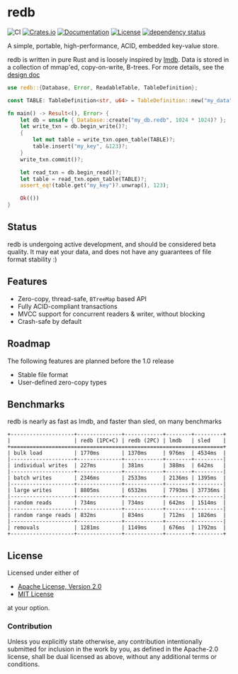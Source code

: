 # redb

![CI](https://github.com/cberner/redb/actions/workflows/ci.yml/badge.svg)
[![Crates.io](https://img.shields.io/crates/v/redb.svg)](https://crates.io/crates/redb)
[![Documentation](https://docs.rs/redb/badge.svg)](https://docs.rs/redb)
[![License](https://img.shields.io/crates/l/redb)](https://crates.io/crates/redb)
[![dependency status](https://deps.rs/repo/github/cberner/redb/status.svg)](https://deps.rs/repo/github/cberner/redb)

A simple, portable, high-performance, ACID, embedded key-value store.

redb is written in pure Rust and is loosely inspired by [lmdb](http://www.lmdb.tech/doc/). Data is stored in a collection
of mmap'ed, copy-on-write, B-trees. For more details, see the [design doc](docs/design.md)

```rust
use redb::{Database, Error, ReadableTable, TableDefinition};

const TABLE: TableDefinition<str, u64> = TableDefinition::new("my_data");

fn main() -> Result<(), Error> {
    let db = unsafe { Database::create("my_db.redb", 1024 * 1024)? };
    let write_txn = db.begin_write()?;
    {
        let mut table = write_txn.open_table(TABLE)?;
        table.insert("my_key", &123)?;
    }
    write_txn.commit()?;

    let read_txn = db.begin_read()?;
    let table = read_txn.open_table(TABLE)?;
    assert_eq!(table.get("my_key")?.unwrap(), 123);

    Ok(())
}
```

## Status
redb is undergoing active development, and should be considered beta quality. It may eat your data, and does not
have any guarantees of file format stability :)

## Features
* Zero-copy, thread-safe, `BTreeMap` based API
* Fully ACID-compliant transactions
* MVCC support for concurrent readers & writer, without blocking
* Crash-safe by default

## Roadmap
The following features are planned before the 1.0 release
* Stable file format
* User-defined zero-copy types

## Benchmarks
redb is nearly as fast as lmdb, and faster than sled, on many benchmarks
```
+--------------------+--------------+------------+--------+---------+
|                    | redb (1PC+C) | redb (2PC) | lmdb   | sled    |
+===================================================================+
| bulk load          | 1770ms       | 1370ms     | 976ms  | 4534ms  |
|--------------------+--------------+------------+--------+---------|
| individual writes  | 227ms        | 381ms      | 388ms  | 642ms   |
|--------------------+--------------+------------+--------+---------|
| batch writes       | 2346ms       | 2533ms     | 2136ms | 1395ms  |
|--------------------+--------------+------------+--------+---------|
| large writes       | 8805ms       | 6532ms     | 7793ms | 37736ms |
|--------------------+--------------+------------+--------+---------|
| random reads       | 734ms        | 734ms      | 642ms  | 1514ms  |
|--------------------+--------------+------------+--------+---------|
| random range reads | 832ms        | 834ms      | 712ms  | 1826ms  |
|--------------------+--------------+------------+--------+---------|
| removals           | 1281ms       | 1149ms     | 676ms  | 1792ms  |
+--------------------+--------------+------------+--------+---------+
```

## License

Licensed under either of

* [Apache License, Version 2.0](LICENSE-APACHE)
* [MIT License](LICENSE-MIT)

at your option.

### Contribution

Unless you explicitly state otherwise, any contribution intentionally
submitted for inclusion in the work by you, as defined in the Apache-2.0
license, shall be dual licensed as above, without any additional terms or
conditions.
